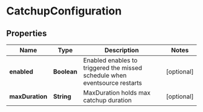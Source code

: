 

# CatchupConfiguration

## Properties

Name | Type | Description | Notes
------------ | ------------- | ------------- | -------------
**enabled** | **Boolean** | Enabled enables to triggered the missed schedule when eventsource restarts |  [optional]
**maxDuration** | **String** | MaxDuration holds max catchup duration |  [optional]



